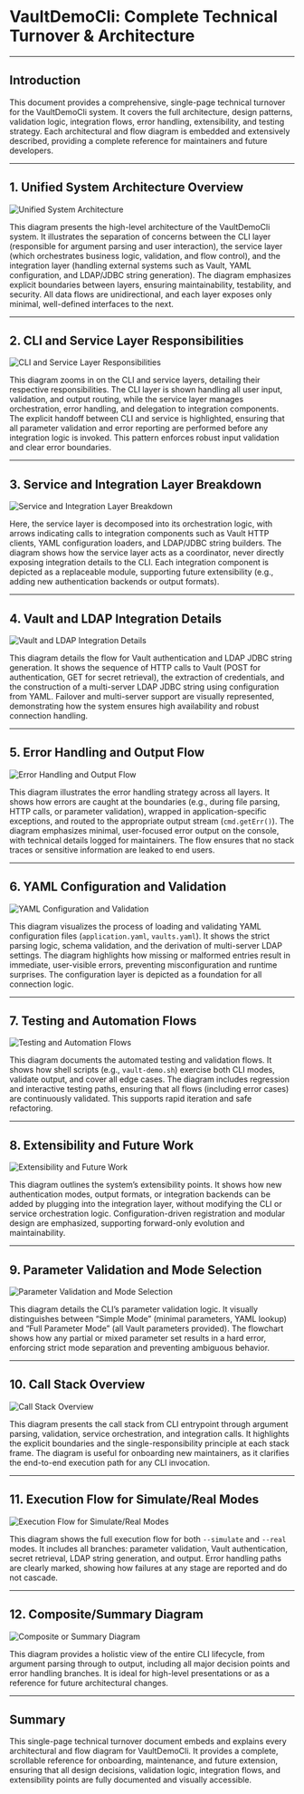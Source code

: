 # VaultDemoCli: Complete Technical Turnover & Architecture

---

## Introduction

This document provides a comprehensive, single-page technical turnover for the VaultDemoCli system. It covers the full architecture, design patterns, validation logic, integration flows, error handling, extensibility, and testing strategy. Each architectural and flow diagram is embedded and extensively described, providing a complete reference for maintainers and future developers.

---

## 1. Unified System Architecture Overview

![Unified System Architecture](docs/unified-architecture-docs.png)

This diagram presents the high-level architecture of the VaultDemoCli system. It illustrates the separation of concerns between the CLI layer (responsible for argument parsing and user interaction), the service layer (which orchestrates business logic, validation, and flow control), and the integration layer (handling external systems such as Vault, YAML configuration, and LDAP/JDBC string generation). The diagram emphasizes explicit boundaries between layers, ensuring maintainability, testability, and security. All data flows are unidirectional, and each layer exposes only minimal, well-defined interfaces to the next.

---

## 2. CLI and Service Layer Responsibilities

![CLI and Service Layer Responsibilities](docs/unified-architecture-docs-1.png)

This diagram zooms in on the CLI and service layers, detailing their respective responsibilities. The CLI layer is shown handling all user input, validation, and output routing, while the service layer manages orchestration, error handling, and delegation to integration components. The explicit handoff between CLI and service is highlighted, ensuring that all parameter validation and error reporting are performed before any integration logic is invoked. This pattern enforces robust input validation and clear error boundaries.

---

## 3. Service and Integration Layer Breakdown

![Service and Integration Layer Breakdown](docs/unified-architecture-docs-2.png)

Here, the service layer is decomposed into its orchestration logic, with arrows indicating calls to integration components such as Vault HTTP clients, YAML configuration loaders, and LDAP/JDBC string builders. The diagram shows how the service layer acts as a coordinator, never directly exposing integration details to the CLI. Each integration component is depicted as a replaceable module, supporting future extensibility (e.g., adding new authentication backends or output formats).

---

## 4. Vault and LDAP Integration Details

![Vault and LDAP Integration Details](docs/unified-architecture-docs-3.png)

This diagram details the flow for Vault authentication and LDAP JDBC string generation. It shows the sequence of HTTP calls to Vault (POST for authentication, GET for secret retrieval), the extraction of credentials, and the construction of a multi-server LDAP JDBC string using configuration from YAML. Failover and multi-server support are visually represented, demonstrating how the system ensures high availability and robust connection handling.

---

## 5. Error Handling and Output Flow

![Error Handling and Output Flow](docs/unified-architecture-docs-4.png)

This diagram illustrates the error handling strategy across all layers. It shows how errors are caught at the boundaries (e.g., during file parsing, HTTP calls, or parameter validation), wrapped in application-specific exceptions, and routed to the appropriate output stream (`cmd.getErr()`). The diagram emphasizes minimal, user-focused error output on the console, with technical details logged for maintainers. The flow ensures that no stack traces or sensitive information are leaked to end users.

---

## 6. YAML Configuration and Validation

![YAML Configuration and Validation](docs/unified-architecture-docs-5.png)

This diagram visualizes the process of loading and validating YAML configuration files (`application.yaml`, `vaults.yaml`). It shows the strict parsing logic, schema validation, and the derivation of multi-server LDAP settings. The diagram highlights how missing or malformed entries result in immediate, user-visible errors, preventing misconfiguration and runtime surprises. The configuration layer is depicted as a foundation for all connection logic.

---

## 7. Testing and Automation Flows

![Testing and Automation Flows](docs/unified-architecture-docs-6.png)

This diagram documents the automated testing and validation flows. It shows how shell scripts (e.g., `vault-demo.sh`) exercise both CLI modes, validate output, and cover all edge cases. The diagram includes regression and interactive testing paths, ensuring that all flows (including error cases) are continuously validated. This supports rapid iteration and safe refactoring.

---

## 8. Extensibility and Future Work

![Extensibility and Future Work](docs/unified-architecture-docs-7.png)

This diagram outlines the system’s extensibility points. It shows how new authentication modes, output formats, or integration backends can be added by plugging into the integration layer, without modifying the CLI or service orchestration logic. Configuration-driven registration and modular design are emphasized, supporting forward-only evolution and maintainability.

---

## 9. Parameter Validation and Mode Selection

![Parameter Validation and Mode Selection](docs/diagrams34-1.png)

This diagram details the CLI’s parameter validation logic. It visually distinguishes between “Simple Mode” (minimal parameters, YAML lookup) and “Full Parameter Mode” (all Vault parameters provided). The flowchart shows how any partial or mixed parameter set results in a hard error, enforcing strict mode separation and preventing ambiguous behavior.

---

## 10. Call Stack Overview

![Call Stack Overview](docs/diagrams34-2.png)

This diagram presents the call stack from CLI entrypoint through argument parsing, validation, service orchestration, and integration calls. It highlights the explicit boundaries and the single-responsibility principle at each stack frame. The diagram is useful for onboarding new maintainers, as it clarifies the end-to-end execution path for any CLI invocation.

---

## 11. Execution Flow for Simulate/Real Modes

![Execution Flow for Simulate/Real Modes](docs/diagrams34-3.png)

This diagram shows the full execution flow for both `--simulate` and `--real` modes. It includes all branches: parameter validation, Vault authentication, secret retrieval, LDAP string generation, and output. Error handling paths are clearly marked, showing how failures at any stage are reported and do not cascade.

---

## 12. Composite/Summary Diagram

![Composite or Summary Diagram](docs/diagrams34.png)

This diagram provides a holistic view of the entire CLI lifecycle, from argument parsing through to output, including all major decision points and error handling branches. It is ideal for high-level presentations or as a reference for future architectural changes.

---

## Summary

This single-page technical turnover document embeds and explains every architectural and flow diagram for VaultDemoCli. It provides a complete, scrollable reference for onboarding, maintenance, and future extension, ensuring that all design decisions, validation logic, integration flows, and extensibility points are fully documented and visually accessible. 